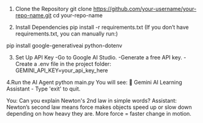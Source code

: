 1. Clone the Repository
  git clone https://github.com/your-username/your-repo-name.git
cd your-repo-name

2. Install Dependencies
 pip install -r requirements.txt
 (If you don’t have requirements.txt, you can manually run:)

pip install google-generativeai python-dotenv

3. Set Up API Key
-Go to Google AI Studio.
-Generate a free API key.
-Create a .env file in the project folder:
  GEMINI_API_KEY=your_api_key_here

4.Run the AI Agent
 python main.py
 You will see:
 🤖 Gemini AI Learning Assistant - Type 'exit' to quit.

 You: Can you explain Newton's 2nd law in simple words?
 Assistant: Newton’s second law means force makes objects speed up or slow down depending on how heavy they are. More force = faster change in motion.
